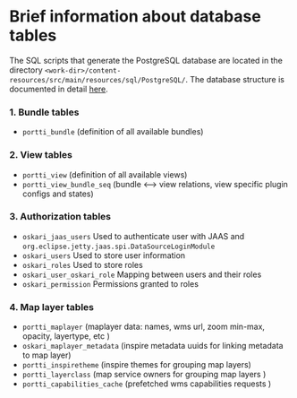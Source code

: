 # Brief information about database tables

The SQL scripts that generate the PostgreSQL database are located in the directory `<work-dir>/content-resources/src/main/resources/sql/PostgreSQL/`.
The database structure is documented in detail [here](/documentation/architecture/database).

### 1. Bundle tables

* `portti_bundle` (definition of all available  bundles)

### 2. View tables

* `portti_view` (definition of all available views)
* `portti_view_bundle_seq` (bundle <--> view relations, view specific plugin configs and states)

### 3. Authorization tables

* `oskari_jaas_users` Used to authenticate user with JAAS and `org.eclipse.jetty.jaas.spi.DataSourceLoginModule`
* `oskari_users` Used to store user information
* `oskari_roles` Used to store roles
* `oskari_user_oskari_role` Mapping between users and their roles
* `oskari_permission` Permissions granted to roles

### 4. Map layer tables

* `portti_maplayer` (maplayer data: names, wms url, zoom min-max, opacity, layertype, etc )
* `oskari_maplayer_metadata` (inspire metadata uuids for linking metadata to map layer)
* `portti_inspiretheme`  (inspire themes for grouping map layers)
* `portti_layerclass` (map service owners for grouping map layers )
* `portti_capabilities_cache` (prefetched wms capabilities requests )
